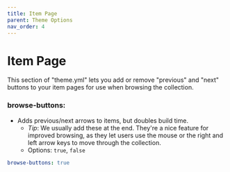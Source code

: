 ```yaml
---
title: Item Page
parent: Theme Options
nav_order: 4
---
```


# Item Page 

This section of "theme.yml" lets you add or remove "previous" and "next" buttons to your item pages for use when browsing the collection.

### browse-buttons: 
- Adds previous/next arrows to items, but doubles build time. 
	- *Tip*: We usually add these at the end. They're a nice feature for improved browsing, as they let users use the mouse or the right and left arrow keys to move through the collection. 
	- Options: `true`, `false`
```yaml
browse-buttons: true
```